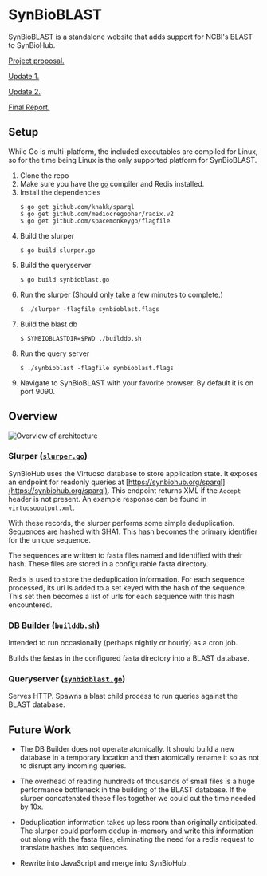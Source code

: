 # SynBioBLAST

SynBioBLAST is a standalone website that adds support for NCBI's BLAST to SynBioHub.

[Project proposal.](https://github.com/schnauzer/synbioblast/blob/master/Project%20Proposal--SynBioBlast.pdf)

[Update 1.](https://github.com/schnauzer/synbioblast/blob/master/update_1.md)

[Update 2.](https://github.com/schnauzer/synbioblast/blob/master/update_2.md)

[Final Report.](https://github.com/schnauzer/synbioblast/blob/master/final_report.pdf)

## Setup

While Go is multi-platform, the included executables are compiled for Linux, so for the 
time being Linux is the only supported platform for SynBioBLAST.

1. Clone the repo
2. Make sure you have the [`go`](https://golang.org) compiler and Redis installed.
3. Install the dependencies
   ```
   $ go get github.com/knakk/sparql
   $ go get github.com/mediocregopher/radix.v2
   $ go get github.com/spacemonkeygo/flagfile
   ```
4. Build the slurper
   ```
   $ go build slurper.go
   ```
5. Build the queryserver
   ```
   $ go build synbioblast.go
   ```
7. Run the slurper (Should only take a few minutes to complete.)
    ```
    $ ./slurper -flagfile synbioblast.flags
    ```
8. Build the blast db
    ```
    $ SYNBIOBLASTDIR=$PWD ./builddb.sh
    ```
9. Run the query server
    ```
    $ ./synbioblast -flagfile synbioblast.flags
    ```
10. Navigate to SynBioBLAST with your favorite browser. By default it is on port 9090.

## Overview

![](https://github.com/schnauzer/synbioblast/raw/master/actualarchitecture.png "Overview of architecture")

### Slurper ([`slurper.go`](https://github.com/schnauzer/synbioblast/blob/master/slurper.go))

SynBioHub uses the Virtuoso database to store application state. It exposes an
endpoint for readonly queries at [https://synbiohub.org/sparql](https://synbiohub.org/sparql). This endpoint returns XML if the `Accept` header
is not present. An example response can be found in `virtuosooutput.xml`.

With these records, the slurper performs some simple deduplication. Sequences are hashed with SHA1. This hash becomes the primary identifier for the unique sequence.

The sequences are written to fasta files named and identified with their hash. These files are stored in a configurable fasta directory.

Redis is used to store the deduplication information. For each sequence processed,
its uri is added to a set keyed with the hash of the sequence. This set then 
becomes a list of urls for each sequence with this hash encountered.

### DB Builder ([`builddb.sh`](https://github.com/schnauzer/synbioblast/blob/master/builddb.sh))

Intended to run occasionally (perhaps nightly or hourly) as a cron job.

Builds the fastas in the configured fasta directory into a BLAST database.

### Queryserver ([`synbioblast.go`](https://github.com/schnauzer/synbioblast/blob/master/synbioblast.go))

Serves HTTP. Spawns a blast child process to run queries against the BLAST database.

## Future Work

 * The DB Builder does not operate atomically. It should build a new database
   in a temporary location and then atomically rename it so as not to disrupt any
   incoming queries.

 * The overhead of reading hundreds of thousands of small files is a huge
   performance bottleneck in the building of the BLAST database. If the slurper
   concatenated these files together we could cut the time needed by 10x.

 * Deduplication information takes up less room than originally anticipated. The 
   slurper could perform dedup in-memory and write this information out along with the fasta files, eliminating the need for a redis request to translate hashes
   into sequences.

 * Rewrite into JavaScript and merge into SynBioHub.